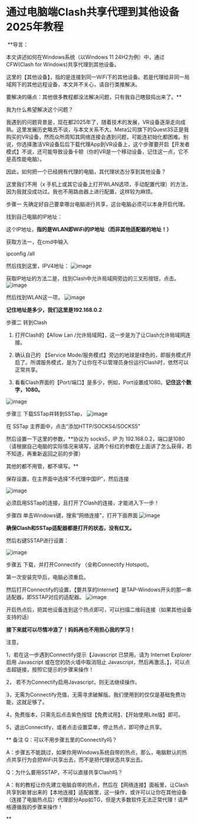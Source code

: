 # 通过电脑端Clash共享代理到其他设备 2025年教程

​
**导言：

本文讲述如何在Windows系统（以Windows 11 24H2为例）中，通过CFW(Clash for Windows)共享代理到其他设备。

这里的【其他设备】，指的是连接到同一WiFi下的其他设备。若是代理给非同一局域网下的其他远程设备，本文并不关心，请自行类推解决。

要解决的痛点：其他很多教程都没法解决问题，只有我自己瞎鼓捣出来了。**

我为什么希望解决这个问题？

我遇到的问题背景是，现在都2025年了，随着技术的发展，VR设备逐渐走向成熟。这里发展历史略去不谈，与本文关系不大。Meta公司旗下的Quest3S正是我购买的VR设备，然而众所周知其网络连接会遇到问题，可能连初始化都困难。别说，你选择激活VR设备后后下载代理App到VR设备上，这个步骤要开启【开发者模式】不说，还可能导致设备卡顿（你的VR是一个移动设备，记住这一点，它不是高性能电脑）。

因此，如何把一个已经拥有代理的电脑，其代理状态分享到其他设备？

这里我们不用（x 手机上或其它设备上打开WLAN选项，手动配置代理）的方法，因为我就没成功过。我也不用路由器上进行配置，这样较为麻烦。

步骤一
先确定好自己要拿哪台电脑进行共享，这台电脑必须可以本身开启代理。

找到自己电脑的IP地址：

这个IP地址，**指的是WLAN即WiFi的IP地址（而非其他适配器的地址！）**

获取方法一，在cmd中输入

ipconfig /all

然后找到这里，IPV4地址：
![image](https://github.com/user-attachments/assets/d0df430a-5d6b-447b-8174-cfc7a2750263)


获取IP地址的方法二是，找到Clash中允许局域网旁边的三叉形按钮，点击。
![image](https://github.com/user-attachments/assets/9dccabdd-868e-42ac-b507-1a36b597eceb)



然后找到WLAN这一项，
![image](https://github.com/user-attachments/assets/e46129ef-119c-4b4a-8e5d-a578615acf74)



**记住地址是多少，我们这里是192.168.0.2**

步骤二
转到Clash

1. 打开Clash的【Allow Lan /允许局域网】，这一步是为了让Clash允许局域网连接。

2. 确认自己的 【Service Mode/服务模式】旁边的地球是绿色的，即服务模式开启了。所谓服务模式，是为了让你在不以管理员身份运行Clash时，依然可以正常共享。

3. 看看Clash界面的【Port/端口】是多少，例如，Port设置成1080。**记住这个数字，1080。**

![image](https://github.com/user-attachments/assets/44d88f13-68e8-4d01-b357-8adb14724292)


步骤三
下载SSTap并转到SSTap，
![image](https://github.com/user-attachments/assets/c53c9d9e-e497-49ed-8f46-735941767f7e)


在 SSTap 主界面中，点击“添加HTTP/SOCKS4/SOCKS5”

然后设置一下这里的参数，**协议为 socks5，IP 为 192.168.0.2，端口是1080（请根据自己电脑的实际情况来填写，这两个标红的参数在上面讲了怎么获得，若不知道，再重新返回之前的步骤）

其他的都不用管，都不填写。**

保存设置，在主界面中选择“不代理中国IP”，然后连接

![image](https://github.com/user-attachments/assets/55f04556-e6fe-43a0-87c8-bcb26cd5d59b)


必须启用SSTap的连接，且打开了Clash的连接，才能进入下一步！

步骤四
单击Windows键，搜索“网络连接”，打开下面界面
![image](https://github.com/user-attachments/assets/0ad329ec-f161-410c-aead-e3ca2e4ad97e)


**确保Clash和SSTap适配器都是打开的状态，没有红叉。**

然后右键SSTAP进行设置：

![image](https://github.com/user-attachments/assets/8c6b8892-54dd-42c8-8b2d-6d119f5d5637)


步骤五
下载，并打开Connectify （全称Connectify Hotspot)。

第一次安装完毕后，电脑必须重启。

然后打开Connectify的设置，【要共享的Internet】是TAP-Windows开头的那一串适配器，即SSTAP对应的适配器。
![image](https://github.com/user-attachments/assets/40e0749d-e2b2-4780-b596-ddc5032bd217)


开启热点后，把其他设备连到这个热点即可，可以扫描二维码连接（如果其他设备支持的话）

**接下来就可以尽情冲浪了！妈妈再也不用担心我的学习！**


注意，

1，若在这一步遇到Connectify提示【Javascript 已禁用。请为 Internet Explorer 启用 Javascript 或在您的防火墙中取消阻止 Javascript，然后再激活。】，可以点击超链接，按照它提示的步骤来操作！

2， 若不为Connectify启用Javascript，则无法继续操作。

3，无需为Connectify充值，无需寻求破解版。我们使用到的仅仅是基础免费功能，这就足够了。

4，免费版本，只需先后点击紫色按钮【免费试用】、【开始使用Lite版】即可。

5，退出Connectify，或者点击设置菜单，停止热点，即可停止共享。

**
备注
Q：可以不用步骤五里的Connectify吗？

A：步骤五不能跳过，如果你用Windows系统自带的热点，那么，电脑默认的热点共享行为会把WiFi共享出去，而不是把代理状态共享出去。

Q：为什么要用SSTAP，不可以直接共享Clash吗？

A：有的教程让你先建立电脑自带的热点，然后在【网络连接】面板里，让Clash共享到新冒出来的【本地连接】适配器里，这一操作，或许可以让你在其他设备（连接了电脑热点后）代理部分App如TG，但是大多数软件无法正常代理！请严格遵循我的步骤来操作！

​**
